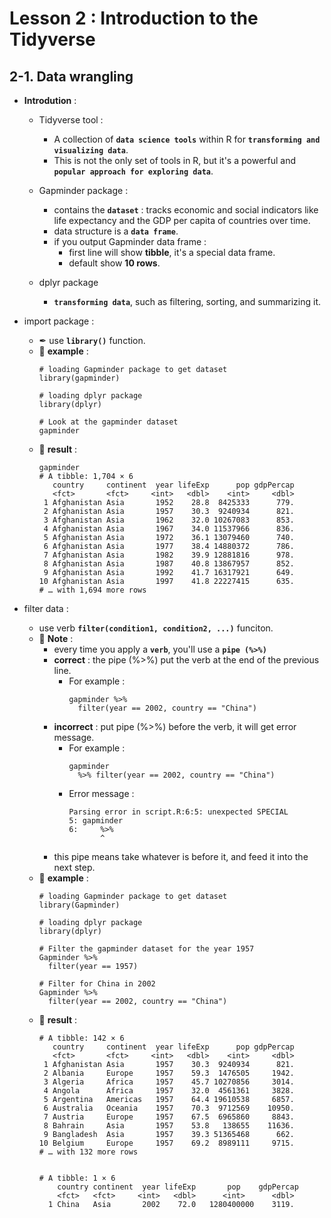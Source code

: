 # Lesson 2 : Introduction to the Tidyverse

## 2-1. Data wrangling
* __Introdution__ :
  * Tidyverse tool : 
    * A collection of **`data science tools`** within R for **`transforming and visualizing data`**.
    * This is not the only set of tools in R, but it's a powerful and **`popular approach for exploring data`**.
  
  * Gapminder package : 
    * contains the **`dataset`** : tracks economic and social indicators like life expectancy and the GDP per capita of countries over time. 
    * data structure is a **`data frame`**.
    * if you output Gapminder data frame : 
      * first line will show **tibble**, it's a special data frame. 
      * default show **10 rows**.
  
  * dplyr package
    * **`transforming data`**, such as filtering, sorting, and summarizing it.
  
* import package :
  * ✒ use **`library()`** function.
  * 📝 **example** :
    ```
    # loading Gapminder package to get dataset
    library(gapminder)

    # loading dplyr package
    library(dplyr)

    # Look at the gapminder dataset 
    gapminder
    ```
  * 🔎 **result** :
    ```
    gapminder
    # A tibble: 1,704 × 6
       country     continent  year lifeExp      pop gdpPercap
       <fct>       <fct>     <int>   <dbl>    <int>     <dbl>
     1 Afghanistan Asia       1952    28.8  8425333      779.
     2 Afghanistan Asia       1957    30.3  9240934      821.
     3 Afghanistan Asia       1962    32.0 10267083      853.
     4 Afghanistan Asia       1967    34.0 11537966      836.
     5 Afghanistan Asia       1972    36.1 13079460      740.
     6 Afghanistan Asia       1977    38.4 14880372      786.
     7 Afghanistan Asia       1982    39.9 12881816      978.
     8 Afghanistan Asia       1987    40.8 13867957      852.
     9 Afghanistan Asia       1992    41.7 16317921      649.
    10 Afghanistan Asia       1997    41.8 22227415      635.
    # … with 1,694 more rows
    ```
* filter data :
  * use verb **`filter(condition1, condition2, ...)`** funciton.
  * 🌟 **Note** : 
    * every time you apply a **`verb`**, you'll use a **`pipe (%>%)`**
    * **correct** : the pipe (%>%) put the verb at the end of the previous line.
      * For example :
        ```
        gapminder %>%
          filter(year == 2002, country == "China")
        ```
    * **incorrect** : put pipe (%>%) before the verb, it will get error message.
      * For example :
        ```
        gapminder  
          %>% filter(year == 2002, country == "China")
        ```
      * Error message :
        ```
        Parsing error in script.R:6:5: unexpected SPECIAL
        5: gapminder  
        6:     %>%
               ^
        ```
    * this pipe means take whatever is before it, and feed it into the next step.
  * 📝 **example** :
    ```
    # loading Gapminder package to get dataset
    library(Gapminder)

    # loading dplyr package
    library(dplyr)

    # Filter the gapminder dataset for the year 1957
    Gapminder %>%
      filter(year == 1957)
      
    # Filter for China in 2002
    Gapminder %>%
      filter(year == 2002, country == "China")
    ```
  * 🔎 **result** :
    ```
    # A tibble: 142 × 6
       country     continent  year lifeExp      pop gdpPercap
       <fct>       <fct>     <int>   <dbl>    <int>     <dbl>
     1 Afghanistan Asia       1957    30.3  9240934      821.
     2 Albania     Europe     1957    59.3  1476505     1942.
     3 Algeria     Africa     1957    45.7 10270856     3014.
     4 Angola      Africa     1957    32.0  4561361     3828.
     5 Argentina   Americas   1957    64.4 19610538     6857.
     6 Australia   Oceania    1957    70.3  9712569    10950.
     7 Austria     Europe     1957    67.5  6965860     8843.
     8 Bahrain     Asia       1957    53.8   138655    11636.
     9 Bangladesh  Asia       1957    39.3 51365468      662.
    10 Belgium     Europe     1957    69.2  8989111     9715.
    # … with 132 more rows
    
    
    # A tibble: 1 × 6
        country continent  year lifeExp       pop    gdpPercap
        <fct>   <fct>     <int>   <dbl>      <int>      <dbl>
      1 China   Asia       2002    72.0   1280400000    3119.
    ```
